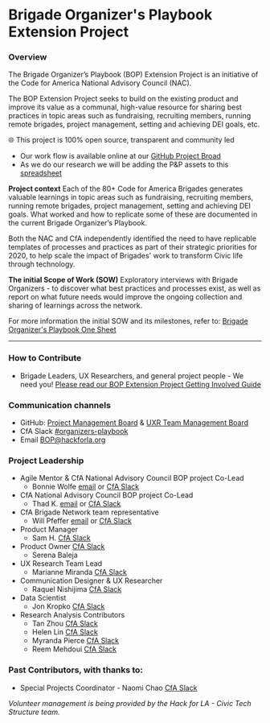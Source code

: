 # Brigade Organizer's Playbook Extension Project

### Overview
The Brigade Organizer’s Playbook (BOP) Extension Project is an initiative of the Code for America National Advisory Council (NAC). 

The BOP Extension Project seeks to build on the existing product and improve its value as a communal, high-value resource for sharing best practices in topic areas such as fundraising, recruiting members, running remote brigades, project management, setting and achieving DEI goals, etc.

🌐 This project is 100% open source, transparent and community led
- Our work flow is available online at our [GitHub Project Broad](https://github.com/codeforamerica/brigade-playbook/projects/1) 
- As we do our research we will be adding the P&P assets to this [spreadsheet](https://docs.google.com/spreadsheets/d/1N0VSDhYyy5WhX_z18Q0RvLlGO29JGGdMxVsD4X3nFYs/edit?usp=sharing)

**Project context**
Each of the 80+ Code for America Brigades generates valuable learnings in topic areas such as fundraising, recruiting members, running remote brigades, project management, setting and achieving DEI goals. What worked and how to replicate some of these are documented in the current Brigade Organizer’s Playbook.

Both the NAC and CfA independently identified the need to have replicable templates of processes and practices as part of their strategic priorities for 2020, to help scale the impact of Brigades' work to transform Civic life through technology.

**The initial Scope of Work (SOW)** 
Exploratory interviews with Brigade Organizers - to discover what best practices and processes exist, as well as report on what future needs would improve the ongoing collection and sharing of learnings across the network.

For more information the initial SOW and its milestones, refer to: [Brigade Organizer's Playbook One Sheet](https://docs.google.com/document/d/1P7HmROzkFYVyu7cFkzirwgO-F4i8v6ijQQ4PF44f5bE/)

---

### How to Contribute
   -  Brigade Leaders, UX Researchers, and general project people - We need you!  [Please read our BOP Extension Project Getting Involved Guide](https://docs.google.com/document/d/1A2Tyqu4oqQevJa3vlrqeOrGT-jANs6CIbgyOpKKdcds/edit?usp=sharing)

### Communication channels
- GitHub: [Project Management Board](https://github.com/codeforamerica/brigade-playbook/projects/1) & [UXR Team Management Board](https://github.com/codeforamerica/brigade-playbook/projects/2)
- CfA Slack [#organizers-playbook](https://cfa.slack.com/archives/G0196272BBN)
- Email [BOP@hackforla.org](mailto:BOP@hackforla.org) 

### Project Leadership
   - Agile Mentor & CfA National Advisory Council BOP project Co-Lead
      - Bonnie Wolfe [email](mailto:bonnie@hackforla.org) or [CfA Slack](https://codeforamerica.slack.com/team/UGREE50MT)
   - CfA National Advisory Council BOP project Co-Lead
      - Thad K. [email](mailto:bonnie@hackforla.org) or [CfA Slack](https://codeforamerica.slack.com/team/UAU40G31A)
   - CfA Brigade Network team representative
      - Will Pfeffer [email](wpfeffer@codeforamerica.org) or [CfA Slack](https://codeforamerica.slack.com/team/U014MEJV6KT)
   - Product Manager 
      - Sam H. [CfA Slack](https://codeforamerica.slack.com/team/U019C4LERSM)
   - Product Owner [CfA Slack](https://codeforamerica.slack.com/team/U01FUJ7124S)
     - Serena Baleja 
   - UX Research Team Lead
      - Marianne Miranda [CfA Slack](https://codeforamerica.slack.com/team/U01ASEG8HK5)
   - Communication Designer & UX Researcher 
      - Raquel Nishijima [CfA Slack](https://codeforamerica.slack.com/team/U01EJ7KMLCV)
   - Data Scientist 
      - Jon Kropko [CfA Slack](https://codeforamerica.slack.com/team/UL9U380TH)
   - Research Analysis Contributors 
      - Tan Zhou [CfA Slack](https://codeforamerica.slack.com/team/UPMSC27G8)
      - Helen Lin [CfA Slack](https://codeforamerica.slack.com/team/U01B79J9V9B)
      - Myranda Pierce [CfA Slack](https://codeforamerica.slack.com/team/U01E521NT2L)
      - Reem Mehdoui [CfA Slack](https://codeforamerica.slack.com/team/U01DF6AE5TL)
   
### Past Contributors, with thanks to:
- Special Projects Coordinator
      - Naomi Chao [CfA Slack](https://codeforamerica.slack.com/team/U018DSK3231)

_Volunteer management is being provided by the Hack for LA - Civic Tech Structure team._
